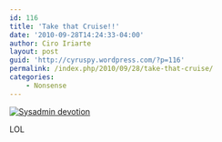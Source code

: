 ```yaml
---
id: 116
title: 'Take that Cruise!!'
date: '2010-09-28T14:24:33-04:00'
author: Ciro Iriarte
layout: post
guid: 'http://cyruspy.wordpress.com/?p=116'
permalink: /index.php/2010/09/28/take-that-cruise/
categories:
    - Nonsense
---
```


[![](http://imgs.xkcd.com/comics/devotion_to_duty.png "Sysadmin devotion")](http://xkcd.com/705/)  
  
LOL